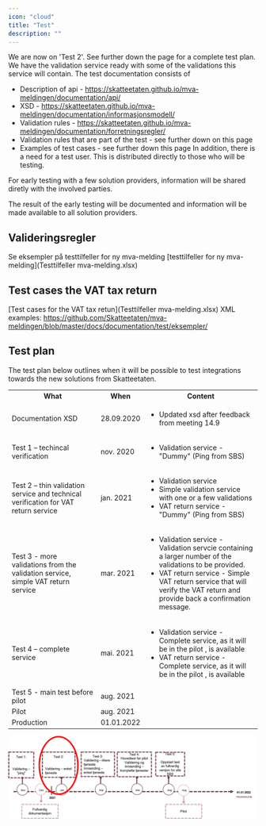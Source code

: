 ```yaml
---
icon: "cloud"
title: "Test"
description: ""
---
```


We are now on 'Test 2'. See further down the page for a complete test plan. We have the validation service ready with some of the validations this service will contain.
The test documentation consists of

- Description of api - https://skatteetaten.github.io/mva-meldingen/documentation/api/
- XSD - https://skatteetaten.github.io/mva-meldingen/documentation/informasjonsmodell/
- Validation rules - https://skatteetaten.github.io/mva-meldingen/documentation/forretningsregler/
- Validation rules that are part of the test - see further down on this page
- Examples of test cases - see further down this page
  In addition, there is a need for a test user. This is distributed directly to those who will be testing.

For early testing with a few solution providers, information will be shared diretly with the involved parties.

The result of the early testing will be documented and information will be made available to all solution providers.

## Valideringsregler

Se eksempler på testtilfeller for ny mva-melding [testtilfeller for ny mva-melding](Testtilfeller mva-melding.xlsx)

## Test cases the VAT tax return

[Test cases for the VAT tax retun](Testtilfeller mva-melding.xlsx)
XML examples: https://github.com/Skatteetaten/mva-meldingen/blob/master/docs/documentation/test/eksempler/

## Test plan

The test plan below outlines when it will be possible to test integrations towards the new solutions from Skatteetaten.

<table align=center>
  <tr><th align=center>What</th><th align=center>When</th><th align=center>Content</th></tr>
  <tr><td>Documentation XSD</td><td>28.09.2020</td><td><ul><li> Updated xsd after feedback from meeting 14.9</li></ul></td></tr>
  <tr><td>Test 1 – techincal verification</td><td>nov. 2020</td><td><ul><li>Validation service -"Dummy"  (Ping from SBS)</li></ul></td></tr> 
  <tr><td>Test 2 – thin validation service and technical verification for VAT return service</td><td>jan. 2021</td>
  <td> 
  <ul>
	<li>Validation service </li>
	<li>Simple validation service with one or a few validations </li>
    <li>VAT return service  - "Dummy"  (Ping from SBS)</li>
  </ul>
  </td></tr>
  <tr><td>Test 3 - more validations from the validation service, simple VAT return service</td><td>mar. 2021</td>
  <td>  
  <ul>
	<li>Validation service - Validation servcie containing a larger number of the validations to be provided. </li>
	<li>VAT return service  - Simple VAT return service that will verify the VAT return and provide back a confirmation message. </li>
  </ul>
  </td></tr>
  <tr><td>Test 4 – complete service</td><td>mai. 2021</td><td>
  <ul>
	<li>Validation service - Complete service, as it will be in the pilot , is available</li>
	<li>VAT return service  - Complete service, as it will be in the pilot , is available</li>
  </ul>
  </td></tr>
  <tr><td>Test 5 - main test before pilot</td><td>aug. 2021</td><td></td></tr>
  <tr><td>Pilot</td><td>aug. 2021</td><td></td></tr>
  <tr><td>Production </td><td>01.01.2022</td><td></td></tr>  
</table>

![Testplan](Testplan.png)
